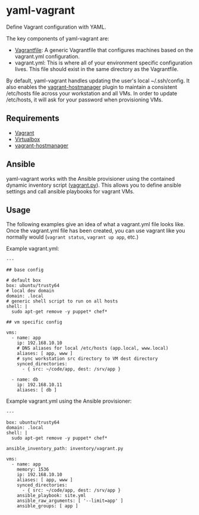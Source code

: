 # yaml-vagrant
Define Vagrant configuration with YAML.

The key components of yaml-vagrant are:
- [Vagrantfile](https://github.com/colinhoglund/yaml-vagrant/blob/master/Vagrantfile): A generic Vagrantfile that configures machines based on the vagrant.yml configuration.
- vagrant.yml: This is where all of your environment specific configuration lives. This file should exist in the same directory as the Vagrantfile.

By default, yaml-vagrant handles updating the user's local ~/.ssh/config. It also enables the [vagrant-hostmanager](https://github.com/devopsgroup-io/vagrant-hostmanager) plugin to maintain a consistent /etc/hosts file across your workstation and all VMs. In order to update /etc/hosts, it will ask for your password when provisioning VMs.

## Requirements
- [Vagrant](https://www.vagrantup.com/docs/installation/)
- [Virtualbox](https://www.virtualbox.org/wiki/Downloads)
- [vagrant-hostmanager](https://github.com/devopsgroup-io/vagrant-hostmanager)

## Ansible
yaml-vagrant works with the Ansible provisioner using the contained dynamic inventory script ([vagrant.py](https://github.com/colinhoglund/yaml-vagrant/blob/master/extras/vagrant.py)). This allows you to define ansible settings and call ansible playbooks for vagrant VMs.

## Usage
The following examples give an idea of what a vagrant.yml file looks like. Once the vagrant.yml file has been created, you can use vagrant like you normally would (`vagrant status`, `vagrant up app`, etc.)

Example vagrant.yml:

    ---
        
    ## base config
    
    # default box
    box: ubuntu/trusty64
    # local dev domain
    domain: .local
    # generic shell script to run on all hosts
    shell: |
      sudo apt-get remove -y puppet* chef*
      
    ## vm specific config
    
    vms:
      - name: app
        ip: 192.168.10.10
        # DNS aliases for local /etc/hosts (app.local, www.local)
        aliases: [ app, www ]
        # sync workstation src directory to VM dest directory
        synced_directories:
          - { src: ~/code/app, dest: /srv/app }
          
      - name: db
        ip: 192.168.10.11
        aliases: [ db ]

Example vagrant.yml using the Ansible provisioner:

    ---
    
    box: ubuntu/trusty64
    domain: .local
    shell: |
      sudo apt-get remove -y puppet* chef*
      
    ansible_inventory_path: inventory/vagrant.py
    
    vms:
      - name: app
        memory: 1536
        ip: 192.168.10.10
        aliases: [ app, www ]
        synced_directories:
          - { src: ~/code/app, dest: /srv/app }
        ansible_playbook: site.yml
        ansible_raw_arguments: [ '--limit=app' ]
        ansible_groups: [ app ]
